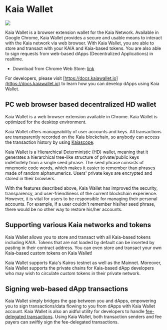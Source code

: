 # Kaia Wallet

![](/img/banners/kaia-kaiawallet.png)

Kaia Wallet is a browser extension wallet for the Kaia Network. Available in Google Chrome, Kaia Wallet provides a secure and usable means to interact with the Kaia network via web browser. With Kaia Wallet, you are able to store and transact with your KAIA and Kaia-based tokens. You are also able to sign requests from web-based dApps (Decentralized Applications) in
realtime.

- Download from Chrome Web Store: [link](https://chromewebstore.google.com/detail/kaia-wallet/jblndlipeogpafnldhgmapagcccfchpi)

For developers, please visit [https://docs.kaiawallet.io](https://docs.kaiawallet.io) to learn how you can develop dApps using Kaia Wallet.

## PC web browser based decentralized HD wallet

Kaia Wallet is a web browser extension available in Chrome. Kaia Wallet is optimized for the desktop environment.

Kaia Wallet offers manageability of user accounts and keys. All transactions are transparently recorded on the Kaia blockchain, so anybody can access the transaction history by using [Kaiascope].

Kaia Wallet is a Hierarchical Deterministic (HD) wallet, meaning that it generates a hierarchical tree-like structure of private/public keys indefinitely from a single seed phrase. The seed phrase consists of mnemonic code words, which makes it easier to remember than phrases made of random alphanumerics. Users' private keys are encrypted and stored in their browsers.

With the features described above, Kaia Wallet has improved the security, transparency, and user-friendliness of the current blockchain experience. However, it is vital for users to be responsible for managing their personal accounts. For example, if a user couldn't remember his/her seed phrase, there would be no other way to restore his/her accounts.

## Supporting various Kaia networks and tokens

Kaia Wallet allows you to store and transact with all Kaia-based tokens including KAIA. Tokens that are not loaded by default can be inserted by pasting in their contract address. You can even store and transact your own Kaia-based custom tokens on Kaia Wallet!

Kaia Wallet supports Kaia's Kairos testnet as well as the Mainnet. Moreover, Kaia Wallet supports the private chains for Kaia-based dApp developers who may wish to circulate custom tokens in their private network.

## Signing web-based dApp transactions

Kaia Wallet simply bridges the gap between you and dApps, empowering you to sign transactions/data flowing to you from dApps with Kaia Wallet account.
Kaia Wallet is also an aidful utility for developers to handle [fee-delegated transactions](../../../learn/transactions/transactions.md#fee-delegation). Using Kaia Wallet, both transaction senders and fee payers can swiftly sign the fee-delegated transactions.

[Kaiascope]: ../block-explorers/kaiascope.md

